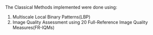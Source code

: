 The Classical Methods implemented were done using:
1) Multiscale Local Binary Patterns(LBP)
2) Image Quality Assessment using 20 Full-Reference Image Quality Measures(FR-IQMs)
